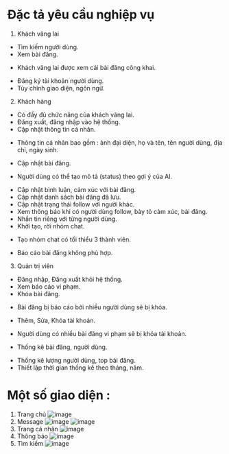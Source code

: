 # Đặc tả yêu cầu nghiệp vụ
1. Khách vãng lai
-	Tìm kiếm người dùng.
-	Xem bài đăng.
+	Khách vãng lai được xem cái bài đăng công khai.
-	Đăng ký tài khoản người dùng.
-	Tùy chỉnh giao diện, ngôn ngữ.
2. Khách hàng
-	Có đầy đủ chức năng của khách vãng lai.
-	Đăng xuất, đăng nhập vào hệ thống.
-	Cập nhật thông tin cá nhân.
+	Thông tin cá nhân bao gồm : ảnh đại diện, họ và tên, tên người dùng, địa chỉ, ngày sinh.
-	Cập nhật bài đăng.
+	Người dùng có thể tạo mô tả (status) theo gợi ý của AI.
-	Cập nhật bình luận, cảm xúc với bài đăng.	
-	Cập nhật danh sách bài đăng đã lưu.
-	Cập nhật trạng thái follow với người khác.
-	Xem thông báo khi có người dùng follow, bày tỏ cảm xúc, bài đăng.
-	Nhắn tin riêng với từng người dùng.
-	Khởi tạo, rời nhóm chat. 
+	Tạo nhóm chat có tối thiểu 3 thành viên.
-	Báo cáo bài đăng không phù hợp.
3. Quản trị viên
-	Đăng nhập, Đăng xuất khỏi hệ thống.
-	Xem báo cáo vi phạm.
-	Khóa bài đăng.
+	Bài đăng bị báo cáo bởi nhiều người dùng sẽ bị khóa.
-	Thêm, Sửa, Khóa tài khoản.
+	Người dùng có nhiều bài đăng vi phạm sẽ bị khóa tài khoản.
-	Thống kê bài đăng, người dùng. 
+	Thống kê lượng người dùng, top bài đăng.
+	Thiết lập thời gian thống kê theo tháng, năm.
# Một số giao diện : 
1. Trang chủ 
![image](https://user-images.githubusercontent.com/80672239/236750757-77404bda-c385-4039-b7e4-1bb71166e759.png)
2. Message 
![image](https://user-images.githubusercontent.com/80672239/236751019-576ca8e1-56c6-4f3e-aa03-b650c1d13d9d.png)
![image](https://user-images.githubusercontent.com/80672239/236751093-06f6075e-8487-4452-a09b-7fdb5745d4b3.png)
3. Trang cá nhân
![image](https://user-images.githubusercontent.com/80672239/236751215-8cbe6939-1c59-44cd-9c52-673f343dd6c4.png)
3. Thông báo 
![image](https://user-images.githubusercontent.com/80672239/236751606-d37da17a-bca3-4547-88f3-ed8b8264e293.png)
4. Tìm kiếm
![image](https://user-images.githubusercontent.com/80672239/236751682-30cef335-2997-412c-8877-40c26576e8a2.png)

